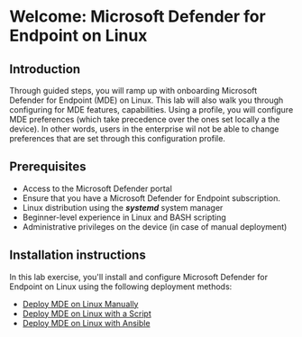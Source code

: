 # Welcome: Microsoft Defender for Endpoint on Linux


## Introduction
Through guided steps, you will ramp up with onboarding Microsoft Defender for Endpoint (MDE) on Linux. 
This lab will also walk you through configuring for MDE features, capabilities. Using a profile, you will configure MDE preferences (which take precedence over the ones set locally a the device). In other words, users in the enterprise wil not be able to change preferences that are set through this configuration profile.


## Prerequisites
- Access to the Microsoft Defender portal
- Ensure that you have a Microsoft Defender for Endpoint subscription.
- Linux distribution using the **_systemd_** system manager
- Beginner-level experience in Linux and BASH scripting
- Administrative privileges on the device (in case of manual deployment)

## Installation instructions
In this lab exercise, you'll install and configure Microsoft Defender for Endpoint on Linux using the following deployment methods:
- [Deploy MDE on Linux Manually](./Linux/ManualOnboarding/README.md)
- [Deploy MDE on Linux with a Script](./Linux/ScriptOnboarding/README.md)
- [Deploy MDE on Linux with Ansible](./Linux/AnsibleOnboarding/README.md)
